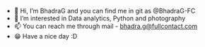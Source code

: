 - 👋 Hi, I’m BhadraG and you can find me in git as @BhadraG-FC
- 👀 I’m interested in Data analytics, Python and photography
- 📫 You can reach me through mail - bhadra.g@fullcontact.com 
- 😁 Have a nice day :D

<!---
BhadraG-FC/BhadraG-FC is a ✨ special ✨ repository because its `README.md` (this file) appears on your GitHub profile.
You can click the Preview link to take a look at your changes.
--->

